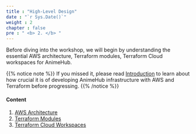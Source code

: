 ```yaml
---
title : "High-Level Design"
date : "`r Sys.Date()`"
weight : 2
chapter : false
pre : " <b> 2. </b> "
---
```


Before diving into the workshop, we will begin by understanding the essential AWS architecture, Terraform modules, Terraform Cloud workspaces for AnimeHub.

{{% notice note %}}
If you missed it, please read [Introduction](../1-Introduction/) to learn about how crucial it is of developing AnimeHub infrastructure with AWS and Terraform before progressing.
{{% /notice %}}

#### Content

1. [AWS Architecture](1-AWS-Architecture)
2. [Terraform Modules](2-Terraform-Modules)
3. [Terraform Cloud Workspaces](3-Terraform-Cloud-Workspaces)
<!-- need to remove parenthesis for path in Hugo 0.88.1 for Windows-->

